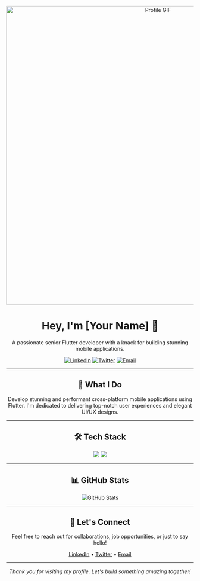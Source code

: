 <p align="center">
  <img src="https://github.com/ibrahimmakary-compuvision/ibrahimmakary-compuvision/raw/main/assets/profile.gif" alt="Profile GIF" width="800">
</p>

<h1 align="center">Hey, I'm [Your Name] 👋</h1>

<p align="center">
  A passionate senior Flutter developer with a knack for building stunning mobile applications.
</p>

<p align="center">
  <a href="https://www.linkedin.com/in/yourusername/"><img alt="LinkedIn" src="https://img.shields.io/badge/-LinkedIn-blue?style=flat-square&logo=linkedin"></a>
  <a href="https://twitter.com/yourusername"><img alt="Twitter" src="https://img.shields.io/badge/-Twitter-1DA1F2?style=flat-square&logo=twitter"></a>
  <a href="mailto:your.email@example.com"><img alt="Email" src="https://img.shields.io/badge/-Email-D14836?style=flat-square&logo=gmail"></a>
</p>

---

<h2 align="center">🚀 What I Do</h2>

<p align="center">
  Develop stunning and performant cross-platform mobile applications using Flutter. I'm dedicated to delivering top-notch user experiences and elegant UI/UX designs.
</p>

---

<h2 align="center">🛠️ Tech Stack</h2>

<p align="center">
  <img src="https://img.shields.io/badge/Flutter-%2302569B.svg?style=flat-square&logo=flutter&logoColor=white">
  <img src="https://img.shields.io/badge/Dart-%230175C2.svg?style=flat-square&logo=dart&logoColor=white">
  <!-- Add badges for your other tech/tools here -->
</p>

---

<h2 align="center">📊 GitHub Stats</h2>

<p align="center">
  <img src="https://github-readme-stats.vercel.app/api?username=ibrahimmakary-compuvision&count_private=true&show_icons=true&theme=dark" alt="GitHub Stats">
</p>

---

<h2 align="center">💬 Let's Connect</h2>

<p align="center">
  Feel free to reach out for collaborations, job opportunities, or just to say hello!
</p>

<p align="center">
  <a href="https://www.linkedin.com/in/ibrahimmakary-compuvision/">LinkedIn</a> &bull;
  <a href="https://twitter.com/yourusername">Twitter</a> &bull;
  <a href="mailto:your.email@example.com">Email</a>
</p>

---

<p align="center">
  <em>Thank you for visiting my profile. Let's build something amazing together!</em>
</p>
